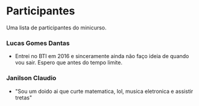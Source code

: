 # Participantes

Uma lista de participantes do minicurso.

### Lucas Gomes Dantas
- Entrei no BTI em 2016 e sinceramente ainda não faço ideia de quando vou sair. Espero que antes do tempo limite.

### Janilson Claudio
- "Sou um doido ai que curte matematica, lol, musica eletronica e assistir tretas"